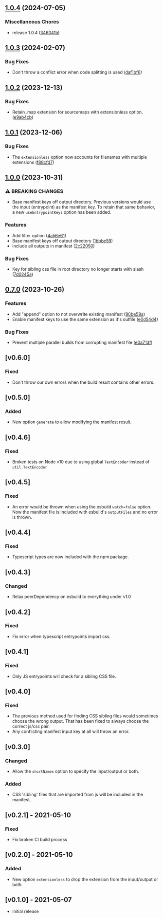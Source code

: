 
## [1.0.4](https://github.com/jfortunato/esbuild-plugin-manifest/compare/v1.0.3...v1.0.4) (2024-07-05)


### Miscellaneous Chores

* release 1.0.4 ([346041b](https://github.com/jfortunato/esbuild-plugin-manifest/commit/346041bcaa059f1e42e6f0d9541056f1c4b102f2))

## [1.0.3](https://github.com/jfortunato/esbuild-plugin-manifest/compare/v1.0.2...v1.0.3) (2024-02-07)


### Bug Fixes

* Don't throw a conflict error when code splitting is used ([daf1bf6](https://github.com/jfortunato/esbuild-plugin-manifest/commit/daf1bf6d16448bc5f0c2bcd65354f5878cfa1cb1))

## [1.0.2](https://github.com/jfortunato/esbuild-plugin-manifest/compare/v1.0.1...v1.0.2) (2023-12-13)


### Bug Fixes

* Retain .map extension for sourcemaps with extensionless option. ([e9ab4cb](https://github.com/jfortunato/esbuild-plugin-manifest/commit/e9ab4cb223ead91be8eaf7dfd127b5e0877512f0))

## [1.0.1](https://github.com/jfortunato/esbuild-plugin-manifest/compare/v1.0.0...v1.0.1) (2023-12-06)


### Bug Fixes

* The `extensionless` option now accounts for filenames with multiple extensions ([f88cfd7](https://github.com/jfortunato/esbuild-plugin-manifest/commit/f88cfd7e54c91af22a9701f14291bbd0470babd7))

## [1.0.0](https://github.com/jfortunato/esbuild-plugin-manifest/compare/v0.7.0...v1.0.0) (2023-10-31)


### ⚠ BREAKING CHANGES

* Base manifest keys off output directory. Previous versions would use the input (entrypoint) as the manifest key. To retain that same behavior, a new `useEntrypointKeys` option has been added.

### Features

* Add filter option ([4a56e61](https://github.com/jfortunato/esbuild-plugin-manifest/commit/4a56e6101c2aef4a6d787175ff0009695bb15572))
* Base manifest keys off output directory ([1bbbc59](https://github.com/jfortunato/esbuild-plugin-manifest/commit/1bbbc59d57e6341784b4c702675aeb7f6e8ba0db))
* Include all outputs in manifest ([2c22050](https://github.com/jfortunato/esbuild-plugin-manifest/commit/2c22050df5b50a8e9b232e1e0119d20b4fc5c347))


### Bug Fixes

* Key for sibling css file in root directory no longer starts with slash ([7d0245a](https://github.com/jfortunato/esbuild-plugin-manifest/commit/7d0245affa2f1ad669332fc1d7d97bd5536f86f8))

## [0.7.0](https://github.com/jfortunato/esbuild-plugin-manifest/compare/v0.6.0...v0.7.0) (2023-10-26)


### Features

* Add "append" option to not overwrite existing manifest ([90be58a](https://github.com/jfortunato/esbuild-plugin-manifest/commit/90be58a0880864f5afa6628682f28b413c19944a))
* Enable manifest keys to use the same extension as it's outfile ([e0d54d4](https://github.com/jfortunato/esbuild-plugin-manifest/commit/e0d54d4151e2829eb18b4506e876d24fb2075704))


### Bug Fixes

* Prevent multiple parallel builds from corrupting manifest file ([e0a713f](https://github.com/jfortunato/esbuild-plugin-manifest/commit/e0a713fdfa0f9d17259501427cb9765e7c2ad4a1))

## [v0.6.0]
### Fixed
- Don't throw our own errors when the build result contains other errors.

## [v0.5.0]
### Added
- New option `generate` to allow modifying the manifest result.

## [v0.4.6]
### Fixed
- Broken tests on Node v10 due to using global `TextEncoder` instead of `util.TextEncoder`

## [v0.4.5]
### Fixed
- An error would be thrown when using the esbuild `watch=false` option. Now the manifest file is included with esbuild's `outputFiles` and no error is thrown.

## [v0.4.4]
### Fixed
- Typescript types are now included with the npm package.

## [v0.4.3]
### Changed
- Relax peerDependency on esbuild to everything under v1.0

## [v0.4.2]
### Fixed
- Fix error when typescript entrypoints import css.

## [v0.4.1]
### Fixed
- Only JS entrypoints will check for a sibling CSS file.

## [v0.4.0]
### Fixed
- The previous method used for finding CSS sibling files would sometimes choose the wrong output. That has been fixed to always choose the correct js/css pair.
- Any conflicting manifest input key at all will throw an error.

## [v0.3.0]
### Changed
- Allow the `shortNames` option to specify the input/output or both.
### Added
- CSS 'sibling' files that are imported from js will be included in the manifest.

## [v0.2.1] - 2021-05-10
### Fixed
- Fix broken CI build process

## [v0.2.0] - 2021-05-10
### Added
- New option `extensionless` to drop the extension from the input/output or both.

## [v0.1.0] - 2021-05-07
- Initial release
